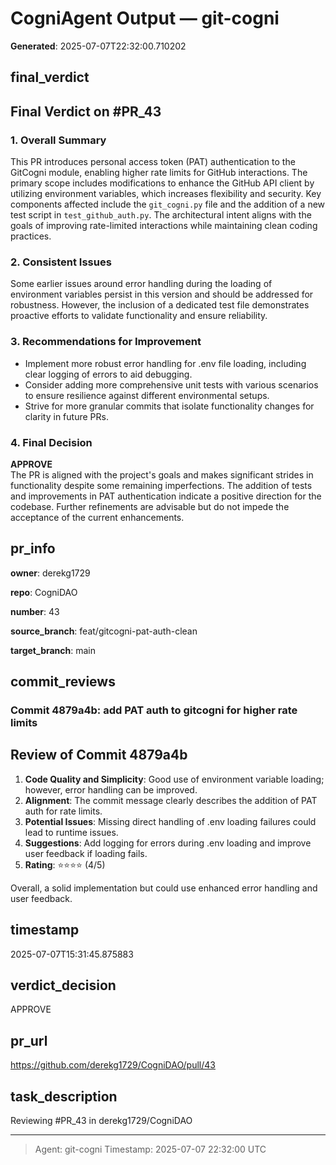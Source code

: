 # CogniAgent Output — git-cogni

**Generated**: 2025-07-07T22:32:00.710202

## final_verdict
## Final Verdict on #PR_43

### 1. Overall Summary
This PR introduces personal access token (PAT) authentication to the GitCogni module, enabling higher rate limits for GitHub interactions. The primary scope includes modifications to enhance the GitHub API client by utilizing environment variables, which increases flexibility and security. Key components affected include the `git_cogni.py` file and the addition of a new test script in `test_github_auth.py`. The architectural intent aligns with the goals of improving rate-limited interactions while maintaining clean coding practices.

### 2. Consistent Issues
Some earlier issues around error handling during the loading of environment variables persist in this version and should be addressed for robustness. However, the inclusion of a dedicated test file demonstrates proactive efforts to validate functionality and ensure reliability.

### 3. Recommendations for Improvement
- Implement more robust error handling for .env file loading, including clear logging of errors to aid debugging.
- Consider adding more comprehensive unit tests with various scenarios to ensure resilience against different environmental setups.
- Strive for more granular commits that isolate functionality changes for clarity in future PRs.

### 4. Final Decision
**APPROVE**  
The PR is aligned with the project's goals and makes significant strides in functionality despite some remaining imperfections. The addition of tests and improvements in PAT authentication indicate a positive direction for the codebase. Further refinements are advisable but do not impede the acceptance of the current enhancements.

## pr_info
**owner**:
derekg1729

**repo**:
CogniDAO

**number**:
43

**source_branch**:
feat/gitcogni-pat-auth-clean

**target_branch**:
main

## commit_reviews
### Commit 4879a4b: add PAT auth to gitcogni for higher rate limits
## Review of Commit 4879a4b

1. **Code Quality and Simplicity**: Good use of environment variable loading; however, error handling can be improved.
2. **Alignment**: The commit message clearly describes the addition of PAT auth for rate limits.
3. **Potential Issues**: Missing direct handling of .env loading failures could lead to runtime issues.
4. **Suggestions**: Add logging for errors during .env loading and improve user feedback if loading fails.
5. **Rating**: ⭐⭐⭐⭐ (4/5) 

Overall, a solid implementation but could use enhanced error handling and user feedback.

## timestamp
2025-07-07T15:31:45.875883

## verdict_decision
APPROVE

## pr_url
https://github.com/derekg1729/CogniDAO/pull/43

## task_description
Reviewing #PR_43 in derekg1729/CogniDAO

---
> Agent: git-cogni
> Timestamp: 2025-07-07 22:32:00 UTC